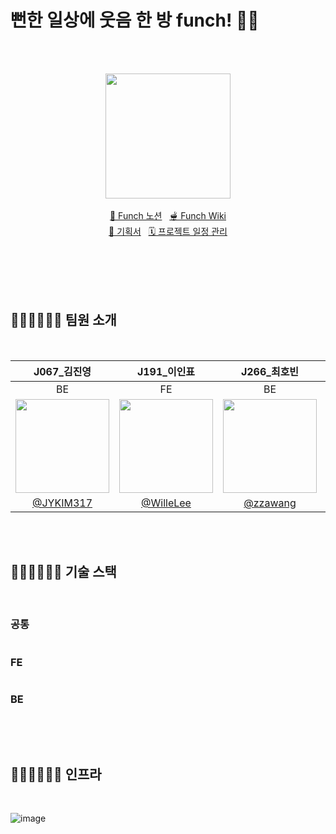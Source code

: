 # 뻔한 일상에 웃음 한 방 funch! 👊🏻

<br><br>

<div align="center">
  <img src="https://github.com/user-attachments/assets/79a0a157-077f-4646-9a7d-9f7dfb23f601" width=200>
</div>
<br>
<div align="center">
    <a href="https://www.notion.so/zzawang/Funch-127f2d1fd66d801dbf95ebb851c5763f" target="_blank">🧀 Funch 노션</a> &nbsp 
    <a href="https://github.com/boostcampwm-2024/web25-funch/wiki" target="_blank">🫕 Funch Wiki</a><br> 
    <a href="https://www.notion.so/zzawang/127f2d1fd66d8042924cdb577dddee89" target="_blank">📝 기획서</a> &nbsp 
    <a href="https://github.com/orgs/boostcampwm-2024/projects/106" target="_blank">🗓 프로젝트 일정 관리</a> 
</div>

<br><br><br><br>

## 👩🏻‍💻🧑🏻‍💻 팀원 소개

<br>

<div align="center">
  
|                               J067_김진영                               |                                J191_이인표                               |                                J266_최호빈                                 |                                 J279_홍정우                                 |
| :------------------------------------------------------------------------: | :------------------------------------------------------------------------: | :------------------------------------------------------------------------: | :-------------------------------------------------------------------------: |
|                                     BE                                     |                                     FE                                     |                                     BE                                     |                                     FE                                      |
| <img src="https://avatars.githubusercontent.com/u/83767872?s=400&u=4c71ae06814eea5e26489d795cdb91f834f0847f&v=4" width=150> | <img src="https://avatars.githubusercontent.com/u/95832210?v=4" width=150> | <img src="https://avatars.githubusercontent.com/u/103445254?v=4" width=150> | <img src="https://avatars.githubusercontent.com/u/79641160?v=4" width=150> |
|                   [@JYKIM317](https://github.com/JYKIM317)                   |                      [@WilleLee](https://github.com/WilleLee)                      |               [@zzawang](https://github.com/zzawang)               |                   [@HongBoogie](https://github.com/HongBoogie)                    |

</div>

<br><br>

## 👩🏻‍💻🧑🏻‍💻 기술 스택

<br>


### 공통
<img src="https://firebasestorage.googleapis.com/v0/b/stackticon-81399.appspot.com/o/images%2F1732786637665?alt=media&token=d070c4d4-5a58-4e23-af1d-a7e678d4035b" alt="" />

### FE

<img src="https://firebasestorage.googleapis.com/v0/b/stackticon-81399.appspot.com/o/images%2F1732786576951?alt=media&token=35ec2f26-95f9-48c7-a8c4-a7a3a703ce6f" alt="" />

### BE

<img src="https://firebasestorage.googleapis.com/v0/b/stackticon-81399.appspot.com/o/images%2F1732786568059?alt=media&token=0e044167-be87-4b1e-b328-4be2f9dde2d6" alt="" />

<br><br>


## 👩🏻‍💻🧑🏻‍💻 인프라

<br>

![image](https://github.com/user-attachments/assets/8fb4260a-714d-49f7-8057-93d47da0bdb7)


